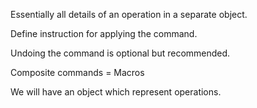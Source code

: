 Essentially all details of an operation in a separate object.

Define instruction for applying the command.

Undoing the command is optional but recommended.

Composite commands = Macros

We will have an object which represent operations.

